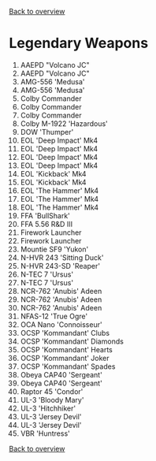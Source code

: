 [Back to overview](../README.md)

# Legendary Weapons
1.	AAEPD "Volcano JC"
2.	AAEPD "Volcano JC"
3.	AMG-556 'Medusa'
4.	AMG-556 'Medusa'
5.	Colby Commander
6.	Colby Commander
7.	Colby Commander
8.	Colby M-1922 'Hazardous'
9.	DOW 'Thumper'
10.	EOL 'Deep Impact' Mk4
11.	EOL 'Deep Impact' Mk4
12.	EOL 'Deep Impact' Mk4
13.	EOL 'Deep Impact' Mk4
14.	EOL 'Kickback' Mk4
15.	EOL 'Kickback' Mk4
16.	EOL 'The Hammer' Mk4
17.	EOL 'The Hammer' Mk4
18.	EOL 'The Hammer' Mk4
19.	FFA 'BullShark'
20.	FFA 5.56 R&D III
21.	Firework Launcher
22.	Firework Launcher
23.	Mountie SF9 'Yukon'
24.	N-HVR 243 'Sitting Duck'
25.	N-HVR 243-SD 'Reaper'
26.	N-TEC 7 'Ursus'
27.	N-TEC 7 'Ursus'
28.	NCR-762 'Anubis'  Adeen
29.	NCR-762 'Anubis'  Adeen
30.	NCR-762 'Anubis'  Adeen
31.	NFAS-12 'True Ogre'
32.	OCA Nano 'Connoisseur'
33.	OCSP 'Kommandant' Clubs
34.	OCSP 'Kommandant' Diamonds
35.	OCSP 'Kommandant' Hearts
36.	OCSP 'Kommandant' Joker
37.	OCSP 'Kommandant' Spades
38.	Obeya CAP40 'Sergeant'
39.	Obeya CAP40 'Sergeant'
40.	Raptor 45 'Condor'
41.	UL-3 'Bloody Mary'
42.	UL-3 'Hitchhiker'
43.	UL-3 'Jersey Devil'
44. UL-3 'Jersey Devil'
45.	VBR 'Huntress'

[Back to overview](../README.md)
